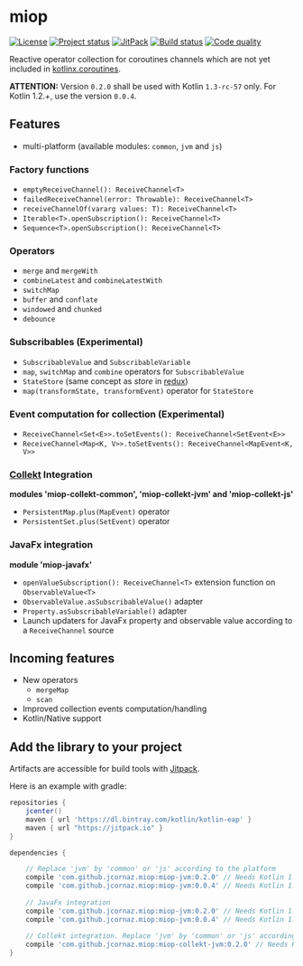 # miop
[![License](https://img.shields.io/badge/license-MIT-blue.svg)](LICENSE)
[![Project status](https://img.shields.io/badge/status-experimental-yellow.svg)](https://gist.githubusercontent.com/jcornaz/46736c3d1f21b4c929bd97549b7406b2/raw/ProjectStatusFlow)
[![JitPack](https://jitpack.io/v/jcornaz/miop.svg)](https://jitpack.io/#jcornaz/miop)
[![Build status](https://travis-ci.org/jcornaz/miop.svg?branch=master)](https://travis-ci.org/jcornaz/miop)
[![Code quality](https://codebeat.co/badges/99c78c20-42e7-425e-8a32-e2d56b0a0050)](https://codebeat.co/projects/github-com-jcornaz-miop-master)

Reactive operator collection for coroutines channels which are not yet included in [kotlinx.coroutines](https://github.com/Kotlin/kotlinx.coroutines).

**ATTENTION:** Version `0.2.0` shall be used with Kotlin `1.3-rc-57` only. For Kotlin 1.2.+, use the version `0.0.4`.

## Features
* multi-platform (available modules: `common`, `jvm` and `js`)

### Factory functions
* `emptyReceiveChannel(): ReceiveChannel<T>`
* `failedReceiveChannel(error: Throwable): ReceiveChannel<T>`
* `receiveChannelOf(vararg values: T): ReceiveChannel<T>`
* `Iterable<T>.openSubscription(): ReceiveChannel<T>`
* `Sequence<T>.openSubscription(): ReceiveChannel<T>`

### Operators
* `merge` and `mergeWith`
* `combineLatest` and `combineLatestWith`
* `switchMap`
* `buffer` and `conflate`
* `windowed` and `chunked`
* `debounce`

### Subscribables (Experimental)
* `SubscribableValue` and `SubscribableVariable`
* `map`, `switchMap` and `combine` operators for `SubscribableValue`
* `StateStore` (same concept as *store* in [redux](https://redux.js.org/))
* `map(transformState, transformEvent)` operator for `StateStore`  

### Event computation for collection (Experimental)
* `ReceiveChannel<Set<E>>.toSetEvents(): ReceiveChannel<SetEvent<E>>`
* `ReceiveChannel<Map<K, V>>.toSetEvents(): ReceiveChannel<MapEvent<K, V>>`

### [Collekt](https://github.com/jcornaz/collekt) Integration
**modules 'miop-collekt-common', 'miop-collekt-jvm' and 'miop-collekt-js'**
* `PersistentMap.plus(MapEvent)` operator
* `PersistentSet.plus(SetEvent)` operator

### JavaFx integration
**module 'miop-javafx'**
* `openValueSubscription(): ReceiveChannel<T>` extension function on `ObservableValue<T>` 
* `ObservableValue.asSubscribableValue()` adapter 
* `Property.asSubscribableVariable()` adapter
* Launch updaters for JavaFx property and observable value according to a `ReceiveChannel` source 

## Incoming features
* New operators
  * `mergeMap`
  * `scan`
* Improved collection events computation/handling
* Kotlin/Native support

## Add the library to your project
Artifacts are accessible for build tools with [Jitpack](https://jitpack.io/#jcornaz/miop).

Here is an example with gradle:
```groovy
repositories {
    jcenter()
    maven { url 'https://dl.bintray.com/kotlin/kotlin-eap' }
    maven { url "https://jitpack.io" }
}

dependencies {

    // Replace 'jvm' by 'common' or 'js' according to the platform
    compile 'com.github.jcornaz.miop:miop-jvm:0.2.0' // Needs Kotlin 1.3-rc-57
    compile 'com.github.jcornaz.miop:miop-jvm:0.0.4' // Needs Kotlin 1.2.+ a
    
    // JavaFx integration
    compile 'com.github.jcornaz.miop:miop-jvm:0.2.0' // Needs Kotlin 1.3-rc-57
    compile 'com.github.jcornaz.miop:miop-jvm:0.0.4' // Needs Kotlin 1.2.+ a
   
    // Collekt integration. Replace 'jvm' by 'common' or 'js' according to the platform
    compile 'com.github.jcornaz.miop:miop-collekt-jvm:0.2.0' // Needs Kotlin 1.3-rc-57
}
```
